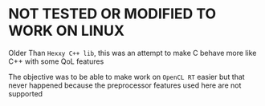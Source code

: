 # NOT TESTED OR MODIFIED TO WORK ON LINUX

Older Than `Hexxy C++ lib`, this was an attempt to make C behave more like C++ with some QoL features

The objective was to be able to make work on `OpenCL RT` easier but that never happened because the preprocessor features used here are not supported